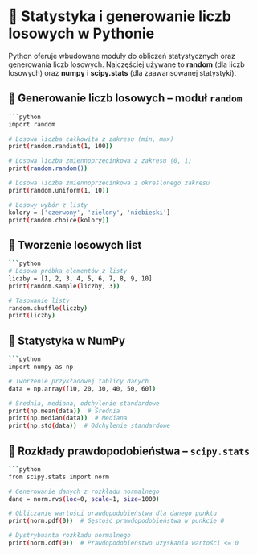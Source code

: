 # 📌 Statystyka i generowanie liczb losowych w Pythonie

Python oferuje wbudowane moduły do obliczeń statystycznych oraz generowania liczb losowych. 
Najczęściej używane to **random** (dla liczb losowych) oraz **numpy** i **scipy.stats** (dla zaawansowanej statystyki).

## 🔹 Generowanie liczb losowych – moduł `random`
```bash
```python
import random

# Losowa liczba całkowita z zakresu (min, max)
print(random.randint(1, 100))

# Losowa liczba zmiennoprzecinkowa z zakresu (0, 1)
print(random.random())

# Losowa liczba zmiennoprzecinkowa z określonego zakresu
print(random.uniform(1, 10))

# Losowy wybór z listy
kolory = ['czerwony', 'zielony', 'niebieski']
print(random.choice(kolory))
```


## 🔹 Tworzenie losowych list
```bash
```python
# Losowa próbka elementów z listy
liczby = [1, 2, 3, 4, 5, 6, 7, 8, 9, 10]
print(random.sample(liczby, 3))

# Tasowanie listy
random.shuffle(liczby)
print(liczby)
```


## 🔹 Statystyka w NumPy
```bash
```python
import numpy as np

# Tworzenie przykładowej tablicy danych
data = np.array([10, 20, 30, 40, 50, 60])

# Średnia, mediana, odchylenie standardowe
print(np.mean(data))  # Średnia
print(np.median(data))  # Mediana
print(np.std(data))  # Odchylenie standardowe
```


## 🔹 Rozkłady prawdopodobieństwa – `scipy.stats`
```bash
```python
from scipy.stats import norm

# Generowanie danych z rozkładu normalnego
dane = norm.rvs(loc=0, scale=1, size=1000)

# Obliczanie wartości prawdopodobieństwa dla danego punktu
print(norm.pdf(0))  # Gęstość prawdopodobieństwa w punkcie 0

# Dystrybuanta rozkładu normalnego
print(norm.cdf(0))  # Prawdopodobieństwo uzyskania wartości <= 0
```

